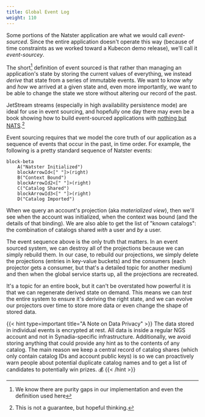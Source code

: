 ```yaml
---
title: Global Event Log
weight: 110
---
```


Some portions of the Natster application are what we would call _event-sourced_. Since the entire application doesn't operate this way (because of time constraints as we worked toward a Kubecon demo release), we'll call it _event-sourcey_.

The short[^1] definition of event sourced is that rather than managing an application's state by storing the current values of everything, we instead _derive_ that state from a series of immutable events. We want to know _why_ and _how_ we arrived at a given state and, even more importantly, we want to be able to change the state we store without altering our record of the past.

JetStream streams (especially in high availability persistence mode) are ideal for use in event sourcing, and hopefully one day there may even be a book showing how to build event-sourced applications with [nothing but NATS](../nothing-but-nats).[^2]

Event sourcing requires that we model the core truth of our application as a sequence of events that occur in the past, in time order. For example, the following is a pretty standard sequence of Natster events:

```mermaid
block-beta
    A("Natster Initialized")    
    blockArrowId<[" "]>(right)
    B("Context Bound")
    blockArrowId2<[" "]>(right)
    C("Catalog Shared")
    blockArrowId3<[" "]>(right)
    D("Catalog Imported")    
```

When we query an account's projection (aka _materialized view_), then we'll see when the account was initialized, when the context was bound (and the details of that binding). We are also able to get the list of "known catalogs": the combination of catalogs shared _with_ a user and _by_ a user.

The event sequence above is the only truth that matters. In an event sourced system, we can destroy all of the projections because we can simply rebuild them. In our case, to rebuild our projections, we simply delete the projections (entries in key-value buckets) and the consumers (each projector gets a consumer, but that's a detailed topic for another medium) and then when the global service starts up, all the projections are recreated.

It's a topic for an entire book, but it can't be overstated how powerful it is that we can regenerate derived state on demand. This means we can _test_ the entire system to ensure it's deriving the right state, and we can evolve our projectors over time to store more data or even change the shape of stored data.

{{< hint type=important title="A Note on Data Privacy" >}}
The data stored in individual events is encrypted at rest. All data is inside a regular NGS account and not in Synadia-specific infrastructure. Additionally, we avoid storing anything that could provide any hint as to the contents of any catalog. The main reason we keep a central record of catalog shares (which only contain catalog IDs and account public keys) is so we can proactively warn people about potential duplicate catalog names and to get a list of candidates to potentially win prizes. 💰 
{{< /hint >}}

[^1]: We know there are purity gaps in our implementation and even the definition used here
[^2]: This is not a guarantee, but hopeful thinking.